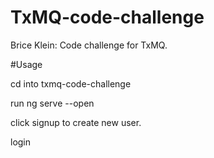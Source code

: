 # TxMQ-code-challenge
Brice Klein: Code challenge for TxMQ.


#Usage

cd into txmq-code-challenge

run ng serve --open

click signup to create new user.

login